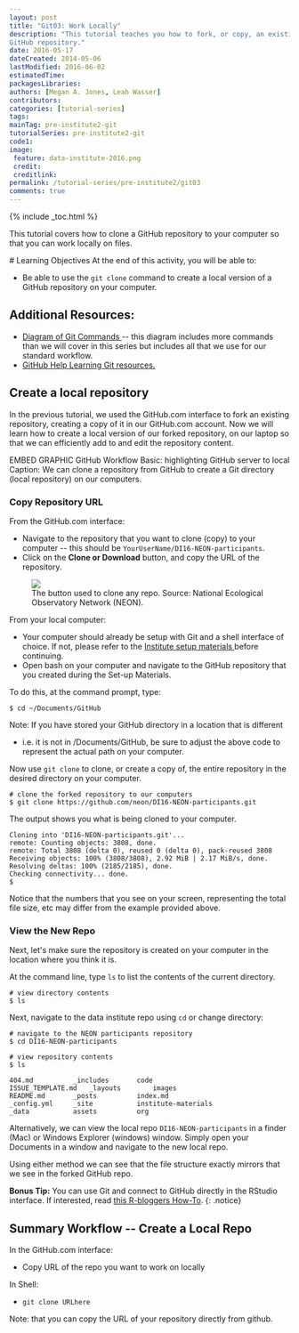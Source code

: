 ```yaml
---
layout: post
title: "Git03: Work Locally"
description: "This tutorial teaches you how to fork, or copy, an existing
GitHub repository."
date: 2016-05-17
dateCreated: 2014-05-06
lastModified: 2016-06-02
estimatedTime:
packagesLibraries:
authors: [Megan A. Jones, Leah Wasser]
contributors:
categories: [tutorial-series]
tags:
mainTag: pre-institute2-git
tutorialSeries: pre-institute2-git
code1:
image:
 feature: data-institute-2016.png
 credit:
 creditlink:
permalink: /tutorial-series/pre-institute2/git03
comments: true
---
```


{% include _toc.html %}

This tutorial covers how to clone a GitHub repository to your computer so
that you can work locally on files.

<div id="objectives" markdown="1">
# Learning Objectives
At the end of this activity, you will be able to:

* Be able to use the `git clone` command to create a local version of a GitHub
repository on your computer.

## Additional Resources:

* <a href="http://rogerdudler.github.io/git-guide/files/git_cheat_sheet.pdf" target="_blank"> Diagram of Git Commands </a>
-- this diagram includes more commands than we will cover in this series but 
includes all that we use for our standard workflow.
* <a href="https://help.github.com/articles/good-resources-for-learning-git-and-github/" target="_blank"> GitHub Help Learning Git resources.</a>

</div>

## Create a local repository
In the previous tutorial, we used the GitHub.com interface to fork an existing
repository, creating a copy of it in our GitHub.com account. Now we will learn how to create a
local version of our forked repository, on our laptop so that we can efficiently
add to and edit the repository content.

EMBED GRAPHIC GitHub Workflow Basic: highlighting GitHub server to local
Caption: We can clone a repository from GitHub to create a Git directory
(local repository) on our computers.


### Copy Repository URL

From the GitHub.com interface:

* Navigate to the repository that you want to clone (copy) to your computer --
this should be `YourUserName/DI16-NEON-participants`.  
* Click on the **Clone or Download** button, and copy the URL of the repository.

 <figure>
	<a href="{{ site.baseurl }}/images/pre-institute-content/Git/Git-ForkScreenshot-clone.png">
	<img src="{{ site.baseurl }}/images/pre-institute-content/Git/Git-ForkScreenshot-clone.png"></a>
	<figcaption> The button used to clone any repo. 
	Source: National Ecological Observatory Network (NEON).  
	</figcaption>
</figure>


From your local computer:

* Your computer should already be setup with Git and a shell interface of choice.
If not, please refer to the
<a href="{{ site.baseurl}}/tutorial-series/pre-institute0/ " target="_blank"> Institute setup materials </a>
before continuing.
* Open bash on your computer and navigate to the GitHub repository that you created
during the Set-up Materials.

To do this, at the command prompt, type:

    $ cd ~/Documents/GitHub

Note: If you have stored your GitHub directory in a location that is different 
- i.e. it is not in /Documents/GitHub, be sure to adjust the above code to 
represent the actual path on your computer.

Now use `git clone` to clone, or create a copy of, the entire repository in the
desired directory on your computer.


    # clone the forked repository to our computers
    $ git clone https://github.com/neon/DI16-NEON-participants.git

The output shows you what is being cloned to your computer.


    Cloning into 'DI16-NEON-participants.git'...
    remote: Counting objects: 3808, done.
    remote: Total 3808 (delta 0), reused 0 (delta 0), pack-reused 3808
    Receiving objects: 100% (3808/3808), 2.92 MiB | 2.17 MiB/s, done.
    Resolving deltas: 100% (2185/2185), done.
    Checking connectivity... done.
    $

Notice that the numbers that you see on your screen, representing the total file
size, etc may differ from the example provided above.

### View the New Repo

Next, let's make sure the repository is created on your
computer in the location where you think it is.

At the command line, type `ls` to list the contents of the current
directory.

    # view directory contents
    $ ls

Next, navigate to the data institute repo using `cd` or change directory:

    # navigate to the NEON participants repository
    $ cd DI16-NEON-participants

    # view repository contents
    $ ls

    404.md			_includes		code
    ISSUE_TEMPLATE.md	_layouts		images
    README.md		_posts			index.md
    _config.yml		_site			institute-materials
    _data			assets			org

Alternatively, we can view the local repo `DI16-NEON-participants` in a finder (Mac)
or Windows Explorer (windows) window. Simply open your Documents in a window and
navigate to the new local repo.

Using either method we can see that the file structure exactly mirrors that we
see in the forked GitHub repo.  


<i class="fa fa-star"></i> **Bonus Tip:** You can use Git and connect to GitHub
directly in the RStudio interface. If interested, read
<a href="http://www.r-bloggers.com/rstudio-and-github/" target="_blank">this R-bloggers How-To</a>.
{: .notice}

## Summary Workflow -- Create a Local Repo

In the GitHub.com interface:

* Copy URL of the repo you want to work on locally

In Shell:

* `git clone URLhere`

Note: that you can copy the URL of your repository directly from github.
